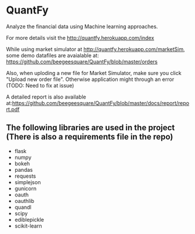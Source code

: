 # QuantFy
Analyze the financial data using Machine learning approaches.

For more details visit the http://quantfy.herokuapp.com/index

While using market simulator at http://quantfy.herokuapp.com/marketSim, some demo datafiles are avaialable at: https://github.com/beegeesquare/QuantFy/blob/master/orders

Also, when uploding a new file for Market Simulator, make sure you click "Upload new order file". Otherwise application might through an error (TODO: Need to fix at issue)

A detailed report is  also available at:https://github.com/beegeesquare/QuantFy/blob/master/docs/report/report.pdf

## The following libraries are used in the project (There is also a requirements file in the repo)
- flask
- numpy
- bokeh
- pandas
- requests
- simplejson
- gunicorn
- oauth
- oauthlib
- quandl
- scipy
- ediblepickle
- scikit-learn